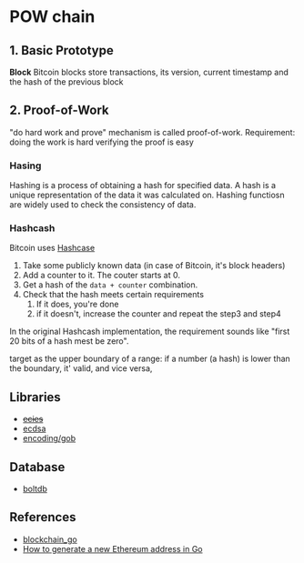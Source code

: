 # POW chain

## 1. Basic Prototype

**Block**
Bitcoin blocks store transactions, its version, current timestamp and the hash of the previous block

## 2. Proof-of-Work

"do hard work and prove" mechanism is called proof-of-work.
Requirement:
doing the work is hard
verifying the proof is easy

### **Hasing**

Hashing is a process of obtaining a hash for specified data. A hash is a unique representation of the data it was calculated on.
Hashing functiosn are widely used to check the consistency of data.

### **Hashcash**

Bitcoin uses [Hashcase](https://en.wikipedia.org/wiki/Hashcash)

1. Take some publicly known data (in case of Bitcoin, it's block headers)
2. Add a counter to it. The couter starts at 0.
3. Get a hash of the `data + counter` combination.
4. Check that the hash meets certain requirements
   1. If it does, you're done
   2. if it doesn't, increase the counter and repeat the step3 and step4

In the original Hashcash implementation, the requirement sounds like "first 20 bits of a hash mest be zero".

target as the upper boundary of a range: if a number (a hash) is lower than the boundary, it' valid, and vice versa,

## Libraries

- ~~[ecies](https://ecies.org/go/)~~
- [ecdsa](https://pkg.go.dev/crypto/ecdsa)
- [encoding/gob](https://pkg.go.dev/encoding/gob)

## Database

- [boltdb](https://github.com/boltdb/bolt)

## References

- [blockchain_go](https://github.com/Jeiwan/blockchain_go)
- [How to generate a new Ethereum address in Go](https://www.quicknode.com/guides/web3-sdks/how-to-generate-a-new-ethereum-address-in-go)

